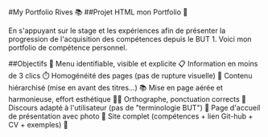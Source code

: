 #My Portfolio Rives 📚
##Projet HTML mon Portfolio 🎉

En s'appuyant sur le stage et les expériences afin de présenter la progression de l'acquisition des compétences depuis le BUT 1. Voici mon portfolio de compétence personnel.

##Objectifs 🎯
Menu identifiable, visible et explicite 📋
Information en moins de 3 clics ⏱️
Homogénéité des pages (pas de rupture visuelle) 🎨
Contenu hiérarchisé (mise en avant des titres…) 📚
Mise en page aérée et harmonieuse, effort esthétique 💆‍♀️
Orthographe, ponctuation corrects 📝
Discours adapté à l'utilisateur (pas de "terminologie BUT") 💬
Page d'accueil de présentation avec photo 📸
Site complet (compétences + lien Git-hub + CV + exemples) 📁
